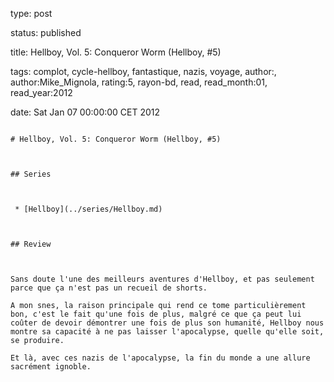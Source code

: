 type: post
status: published
title: Hellboy, Vol. 5: Conqueror Worm (Hellboy, #5)
tags:  complot,  cycle-hellboy,  fantastique,  nazis,  voyage, author:, author:Mike_Mignola, rating:5, rayon-bd, read, read_month:01, read_year:2012
date: Sat Jan 07 00:00:00 CET 2012
~~~~~~
# Hellboy, Vol. 5: Conqueror Worm (Hellboy, #5)

## Series

 * [Hellboy](../series/Hellboy.md)

## Review

Sans doute l'une des meilleurs aventures d'Hellboy, et pas seulement parce que ça n'est pas un recueil de shorts.  
A mon snes, la raison principale qui rend ce tome particulièrement bon, c'est le fait qu'une fois de plus, malgré ce que ça peut lui coûter de devoir démontrer une fois de plus son humanité, Hellboy nous montre sa capacité à ne pas laisser l'apocalypse, quelle qu'elle soit, se produire.  
Et là, avec ces nazis de l'apocalypse, la fin du monde a une allure sacrément ignoble.